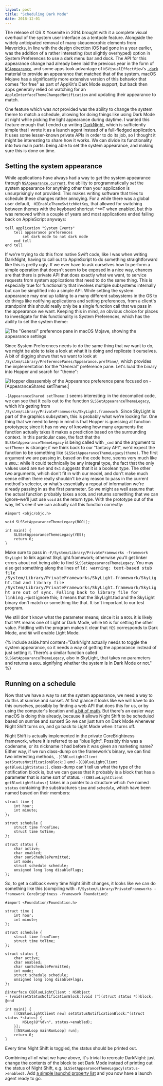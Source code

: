 ```yaml
---
layout: post
title: "Scheduling Dark Mode"
date: 2018-12-01
---
```


The release of OS X Yosemite in 2014 brought with it a complete visual overhaul of the system user interface as a tentpole feature. Alongside the widely anticipated removal of many skeuomorphic elements from Mavericks, in line with the design direction iOS had gone in a year earlier, was the addition of a rather interesting (but slightly overhyped) option in System Preferences to use a dark menu bar and dock. The API for this appearance change had already been laid the previous year in the form of [`NSAppearance`](https://developer.apple.com/documentation/appkit/nsappearance), and some apps took advantage of `NSVisualEffectView`'s [`.dark`](https://developer.apple.com/documentation/appkit/nsvisualeffectview/material/dark) material to provide an appearance that matched that of the system. macOS Mojave has a significantly more extensive version of this behavior that comes "for free" as part of AppKit's Dark Mode support, but back then apps generally relied on watching for an `AppleInterfaceThemeChangedNotification` and updating their appearance to match.

One feature which was *not* provided was the ability to change the system theme to match a schedule, allowing for doing things like using Dark Mode at night while picking the light appearance during daytime. I wanted this feature enough that I ended up writing [DarkNight](https://github.com/saagarjha/DarkNight), which is sufficiently simple that I wrote it as a launch agent instead of a full-fledged application. It uses some lesser-known private APIs in order to do its job, so I thought it might be interesting to share how it works. We can divide its functionality into two main parts: being able to set the system appearance, and making sure this is done on time.

## Setting the system appearance

While applications have always had a way to *get* the system appearance through [`NSAppearance.current`](https://developer.apple.com/documentation/appkit/nsappearance/1531945-current), the ability to programmatically *set* the system appearance for anything other than your application is unsurprisingly not provided. This makes writing software that tries to schedule these changes rather annoying. For a while there was a global user default, `_HIEnableThemeSwitchHotKey`, that allowed for switching between themes with the keyboard shortcut <kbd>⌃⌥⌘T</kbd> when enabled, but this was removed within a couple of years and most applications ended falling back on AppleScript anyways:

```applescript
tell application "System Events"
	tell appearance preferences
		set dark mode to not dark mode
	end tell
end tell
```

If we're trying to do this from native Swift code, like I was when writing DarkNight, having to call out to AppleScript to do something straightforward like this is pretty ugly. If we ever have to ask ourselves how to perform a simple operation that doesn't seem to be exposed in a nice way, chances are that there is private API that does exactly what we want, to service requests from system applications that need to do the same thing. This is especially true for functionality that involves multiple subsystems internally but can be simplified into a simple API. While setting the system appearance may end up talking to a many different subsystems in the OS to do things like notifying applications and setting preferences, from a client's standpoint this should really only be a single function call that we pass in the appearance we want. Keeping this in mind, an obvious choice for places to investigate for this functionality is System Preferences, which has the ability to set the system theme:

![The "General" preference pane in macOS Mojave, showing the appearance settings](AppearanceSettings.png)

Since System Preferences needs to do the same thing that *we* want to do, we might be able to take a look at what it is doing and replicate it ourselves. A bit of digging shows that we want to look at `/System/Library/PreferencePanes/Appearance.prefPane/`, which provides the implementation for the "General" preference pane. Let's load the binary into Hopper and search for "theme":

![Hopper disassembly of the Appearance preference pane focused on -[AppearanceShared setTheme:]](HopperAppearance.png)

`-[AppearanceShared setTheme:]` seems interesting: in the decompiled code, we can see that it calls out to the function `SLSSetAppearanceThemeLegacy`, which it's getting from `/System/Library/PrivateFrameworks/SkyLight.framework`. Since SkyLight is part of the graphics subsystem, this is probably what we're looking for. One thing that we need to keep in mind is that Hopper is guessing at function prototypes; since it has no way of knowing how many arguments the function actually takes it makes a prediction based on the surrounding context. In this particular case, the fact that the `SLSSetAppearanceThemeLegacy` is being called with `_cmd` and the argument to `setTheme:` is strange; if we think back to our "fantasy API", we'd expect the function to be something like `SLSSetAppearanceThemeLegacy(theme)`. The first argument we are passing in, based on the code here, seems very much like a `BOOL`: while it could technically be any integral type, the fact that the only values used are `0x0` and `0x1` suggests that it is a boolean type. The other two arguments, which don't fit in with our model, and don't make much sense either: there really shouldn't be any reason to pass in the current method's selector, or what's essentially a repeat of information we're already passing in as the first parameter. So we might as well assume that the actual function probably takes a `BOOL` and returns something that we can ignore–we'll just use `void` as the return type. With the prototype out of the way, let's see if we can actually call this function correctly:

```objc
#import <objc/objc.h>

void SLSSetAppearanceThemeLegacy(BOOL);

int main() {
	SLSSetAppearanceThemeLegacy(YES);
	return 0;
}
```

Make sure to pass in `-F/System/Library/PrivateFrameworks -framework SkyLight` to link against SkyLight.framework; otherwise you'll get linker errors about not being able to find `SLSSetAppearanceThemeLegacy`. You may also get something along the lines of <samp>ld: warning: text-based stub file /System/Library/PrivateFrameworks/SkyLight.framework/SkyLight.tbd and library file /System/Library/PrivateFrameworks/SkyLight.framework/SkyLight are out of sync. Falling back to library file for linking.</samp>–just ignore this; it means that the SkyLight.tbd and the SkyLight binary don't match or something like that. It isn't important to our test program.

We still don't know what the parameter means; since it is a `BOOL` it is likely that `YES` means one of Light or Dark Mode, while `NO` is for setting the other value. Fiddling with the program makes it clear that `YES` corresponds to Dark Mode, and `NO` will enable Light Mode. 

{% include aside.html content="DarkNight actually needs to toggle the system appearance, so it needs a way of getting the appearance instead of just setting it. There's a similar function called `SLSGetAppearanceThemeLegacy`, also in SkyLight, that takes no parameters and returns a `BOOL` signifying whether the system is in Dark Mode or not." %}

## Running on a schedule

Now that we have a way to set the system appearance, we need a way to do this at sunrise and sunset. At first glance it looks like we will have to do this ourselves, possibly by finding a web API that does this for us, or by using the computer's location and [a bit of math](https://en.wikipedia.org/wiki/Sunrise_equation). But there's an easier way: macOS is doing this already, because it allows Night Shift to be scheduled based on sunrise and sunset! So we can just turn on Dark Mode whenever Night Shift turns on, and go back to Light Mode when it turns off.

Night Shift is actually implemented in the private CoreBrightness framework, where it is referred to as "blue light". Possibly this was a codename, or its nickname it had before it was given an marketing name? Either way, if we run class-dump on the framework's binary, we can find two interesting methods, `-[CBBlueLightClient setStatusNotificationBlock:]` and `-[CBBlueLightClient getBlueLightStatus:]`. class-dump can't tell us what the type of the notification block is, but we can guess that it probably is a block that has a parameter that is some sort of status. `-[CBBlueLightClient getBlueLightStatus:]` takes in a pointer to a structure which I've named `status` containing the substructures `time` and `schedule`, which have been named based on their members:


```objc
struct time {
	int hour;
	int minute;
};

struct schedule {
	struct time fromTime;
	struct time toTime;
};

struct status {
	char active;
	char enabled;
	char sunSchedulePermitted;
	int mode;
	struct schedule schedule;
	unsigned long long disableFlags;
};
```

So, to get a callback every time Night Shift changes, it looks like we can do something like this (compiling with `-F/System/Library/PrivateFrameworks -framework CoreBrightness -framework Foundation`):

```objc
#import <Foundation/Foundation.h>

struct time {
	int hour;
	int minute;
};

struct schedule {
	struct time fromTime;
	struct time toTime;
};

struct status {
	char active;
	char enabled;
	char sunSchedulePermitted;
	int mode;
	struct schedule schedule;
	unsigned long long disableFlags;
};

@interface CBBlueLightClient : NSObject
- (void)setStatusNotificationBlock:(void (^)(struct status *))block;
@end

int main() {
	[[CBBlueLightClient new] setStatusNotificationBlock:^(struct status *status) {
		NSLog(@"%d\n", status->enabled);
	}];
	[[NSRunLoop mainRunLoop] run];
	return 0;
}
```

Every time Night Shift is toggled, the status should be printed out.

Combining all of what we have above, it's trivial to recreate DarkNight: just change the contents of the block to set Dark Mode instead of printing out the status of Night Shift, e.g. `SLSSetAppearanceThemeLegacy(status->enabled)`. Add [a simple launchd property list](https://github.com/saagarjha/DarkNight/blob/master/DarkNight/com.saagarjha.DarkNight.plist) and you now have a launch agent ready to go.

